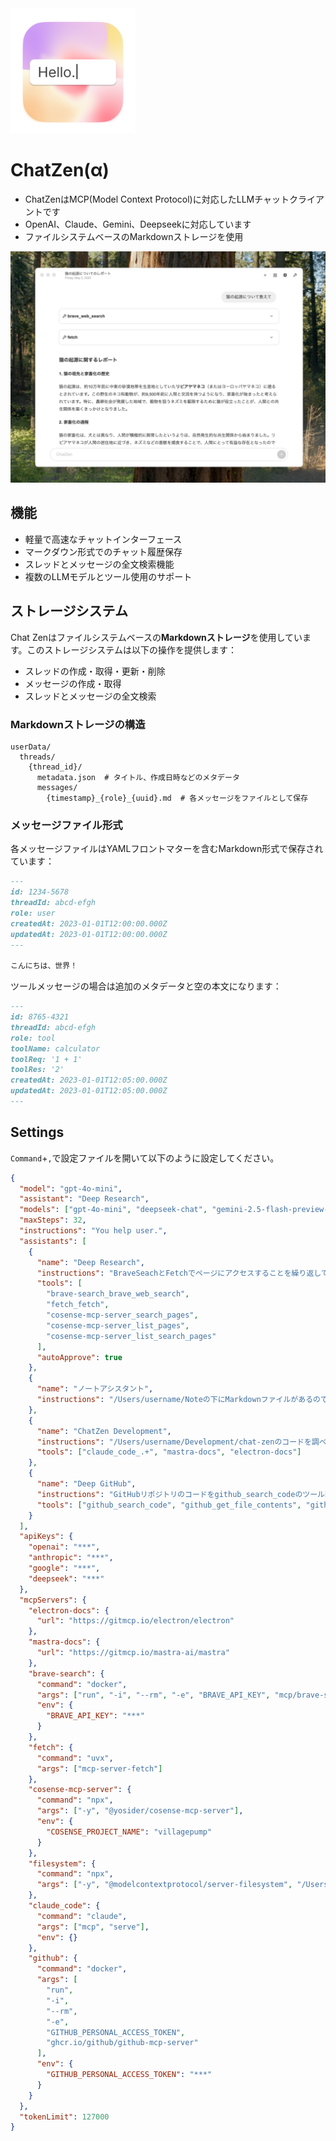 <img alt="ChatZen" src="./build/icon.png" width="200">

# ChatZen(α)

- ChatZenはMCP(Model Context Protocol)に対応したLLMチャットクライアントです
- OpenAI、Claude、Gemini、Deepseekに対応しています
- ファイルシステムベースのMarkdownストレージを使用

![Screenshot](./docs/screenshot.png)

## 機能

- 軽量で高速なチャットインターフェース
- マークダウン形式でのチャット履歴保存
- スレッドとメッセージの全文検索機能
- 複数のLLMモデルとツール使用のサポート

## ストレージシステム

Chat Zenはファイルシステムベースの**Markdownストレージ**を使用しています。このストレージシステムは以下の操作を提供します：

- スレッドの作成・取得・更新・削除
- メッセージの作成・取得
- スレッドとメッセージの全文検索

### Markdownストレージの構造

```
userData/
  threads/
    {thread_id}/
      metadata.json  # タイトル、作成日時などのメタデータ
      messages/
        {timestamp}_{role}_{uuid}.md  # 各メッセージをファイルとして保存
```

### メッセージファイル形式

各メッセージファイルはYAMLフロントマターを含むMarkdown形式で保存されています：

```markdown
---
id: 1234-5678
threadId: abcd-efgh
role: user
createdAt: 2023-01-01T12:00:00.000Z
updatedAt: 2023-01-01T12:00:00.000Z
---

こんにちは、世界！
```

ツールメッセージの場合は追加のメタデータと空の本文になります：

```markdown
---
id: 8765-4321
threadId: abcd-efgh
role: tool
toolName: calculator
toolReq: '1 + 1'
toolRes: '2'
createdAt: 2023-01-01T12:05:00.000Z
updatedAt: 2023-01-01T12:05:00.000Z
---
```

## Settings

`Command`+`,`で設定ファイルを開いて以下のように設定してください。

```json
{
  "model": "gpt-4o-mini",
  "assistant": "Deep Research",
  "models": ["gpt-4o-mini", "deepseek-chat", "gemini-2.5-flash-preview-04-17"],
  "maxSteps": 32,
  "instructions": "You help user.",
  "assistants": [
    {
      "name": "Deep Research",
      "instructions": "BraveSeachとFetchでページにアクセスすることを繰り返してあらゆる情報を集めて結果を長文のレポートでまとめてください。",
      "tools": [
        "brave-search_brave_web_search",
        "fetch_fetch",
        "cosense-mcp-server_search_pages",
        "cosense-mcp-server_list_pages",
        "cosense-mcp-server_list_search_pages"
      ],
      "autoApprove": true
    },
    {
      "name": "ノートアシスタント",
      "instructions": "/Users/username/Noteの下にMarkdownファイルがあるのでユーザーの指示に従いそのファイル群を読み書きしてください。"
    },
    {
      "name": "ChatZen Development",
      "instructions": "/Users/username/Development/chat-zenのコードを調べてユーザーの指示に従ってコーディングしてください。必要に応じてライブラリの仕様を参照してください。",
      "tools": ["claude_code_.+", "mastra-docs", "electron-docs"]
    },
    {
      "name": "Deep GitHub",
      "instructions": "GitHubリポジトリのコードをgithub_search_codeのツール利用を何回も繰り返すことでじっくりと調査してください。それを元にユーザーの質問に答えてください",
      "tools": ["github_search_code", "github_get_file_contents", "github_search_repositories"]
    }
  ],
  "apiKeys": {
    "openai": "***",
    "anthropic": "***",
    "google": "***",
    "deepseek": "***"
  },
  "mcpServers": {
    "electron-docs": {
      "url": "https://gitmcp.io/electron/electron"
    },
    "mastra-docs": {
      "url": "https://gitmcp.io/mastra-ai/mastra"
    },
    "brave-search": {
      "command": "docker",
      "args": ["run", "-i", "--rm", "-e", "BRAVE_API_KEY", "mcp/brave-search"],
      "env": {
        "BRAVE_API_KEY": "***"
      }
    },
    "fetch": {
      "command": "uvx",
      "args": ["mcp-server-fetch"]
    },
    "cosense-mcp-server": {
      "command": "npx",
      "args": ["-y", "@yosider/cosense-mcp-server"],
      "env": {
        "COSENSE_PROJECT_NAME": "villagepump"
      }
    },
    "filesystem": {
      "command": "npx",
      "args": ["-y", "@modelcontextprotocol/server-filesystem", "/Users/username/Note"]
    },
    "claude_code": {
      "command": "claude",
      "args": ["mcp", "serve"],
      "env": {}
    },
    "github": {
      "command": "docker",
      "args": [
        "run",
        "-i",
        "--rm",
        "-e",
        "GITHUB_PERSONAL_ACCESS_TOKEN",
        "ghcr.io/github/github-mcp-server"
      ],
      "env": {
        "GITHUB_PERSONAL_ACCESS_TOKEN": "***"
      }
    }
  },
  "tokenLimit": 127000
}
```
